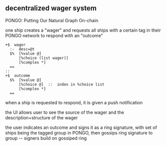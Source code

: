 ##  decentralized wager system

PONGO:
  Putting Our Natural Graph On-chain

one ship creates a "wager" and requests all ships with a certain tag in their PONGO network to respond with an "outcome"

```hoon
+$  wager
  :-  desc=@t
  $%  [%value @]
      [%choice (list wager)]
      [%complex *]
  ==
::
+$  outcome
  $%  [%value @]
      [%choice @]  ::  index in %choice list
      [%complex *]
  ==
```

when a ship is requested to respond, it is given a push notification

the UI allows user to see the source of the wager and the description+structure of the wager

the user indicates an outcome and signs it as a ring signature, with set of ships being the tagged group in PONGO, then gossips ring signature to group -- signers build on gossiped ring



